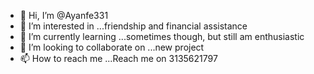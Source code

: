 - 👋 Hi, I’m @Ayanfe331
- 👀 I’m interested in ...friendship and financial assistance 
- 🌱 I’m currently learning ...sometimes though, but still am enthusiastic 
- 💞️ I’m looking to collaborate on ...new project 
- 📫 How to reach me ...Reach me on 3135621797

<!---
Ayanfe331/Ayanfe331 is a ✨ special ✨ repository because its `README.md` (this file) appears on your GitHub profile.
You can click the Preview link to take a look at your changes.
--->
